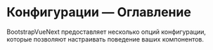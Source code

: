 # Конфигурации — Оглавление

<div class="lead mb-5">

BootstrapVueNext предоставляет несколько опций конфигурации, которые позволяют настраивать поведение ваших компонентов.

</div>

<TableOfContentsCard v-for="composable in computedConfigurationsList" :key="composable.name" class="my-3" :name="composable.name" :description="composable.description" :route="composable.route" />

<script setup lang="ts">
import {withBase} from 'vitepress'
import {computed} from 'vue'
import TableOfContentsCard from '../components/TableOfContentsCard.vue'

const routeLocation = (name: string): string => withBase(`/docs/configurations/${name}`).trim()

const configurationsList: {name: string; route: string}[] = [
  {
    name: 'Глобальные опции',
    route: routeLocation('global-options'),
    description: 'Установите значения пропсов по умолчанию для всех Vue-компонентов.',
  }
]

const computedConfigurationsList = computed(() =>
  configurationsList
    .map((el) => ({
      name: el.name,
      route: el.route,
      description: el.description
    }))
    .sort((a, b) => a.name.localeCompare(b.name))
)
</script>

